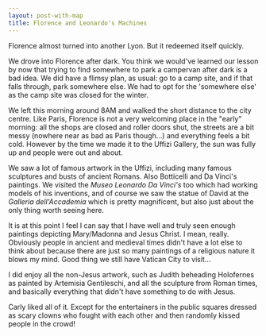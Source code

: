 ```yaml
---
layout: post-with-map
title: Florence and Leonardo's Machines
---
```


<p class="intro"><span class="dropcap">F</span>lorence almost turned into another Lyon. But it redeemed itself quickly.</p>

We drove into Florence after dark. You think we would've learned our lesson by now that trying to find somewhere to park a campervan after dark is a bad idea. We did have a flimsy plan, as usual: go to a camp site, and if that falls through, park somewhere else. We had to opt for the 'somewhere else' as the camp site was closed for the winter.

We left this morning around 8AM and walked the short distance to the city centre. Like Paris, Florence is not a very welcoming place in the "early" morning: all the shops are closed and roller doors shut, the streets are a bit messy (nowhere near as bad as Paris though...) and everything feels a bit cold. However by the time we made it to the Uffizi Gallery, the sun was fully up and people were out and about.

We saw a lot of famous artwork in the Uffizi, including many famous sculptures and busts of ancient Romans. Also Botticelli and Da Vinci's  paintings. We visited the <em>Museo Leonardo Da Vinci's</em> too which had working models of his inventions, and of course we saw the statue of David at the <em>Galleria dell'Accademia</em> which is pretty magnificent, but also just about the only thing worth seeing here.

It is at this point I feel I can say that I have well and truly seen enough paintings depicting Mary/Madonna and Jesus Christ. I mean, really. Obviously people in ancient and medieval times didn't have a lot else to think about because there are just so many paintings of a religious nature it blows my mind. Good thing we still have Vatican City to visit...

I did enjoy all the non-Jesus artwork, such as Judith beheading Holofernes as painted by Artemisia Gentileschi, and all the sculpture from Roman times, and basically everything that didn't have something to do with Jesus.

Carly liked all of it. Except for the entertainers in the public squares dressed as scary clowns who fought with each other and then randomly kissed people in the crowd!
